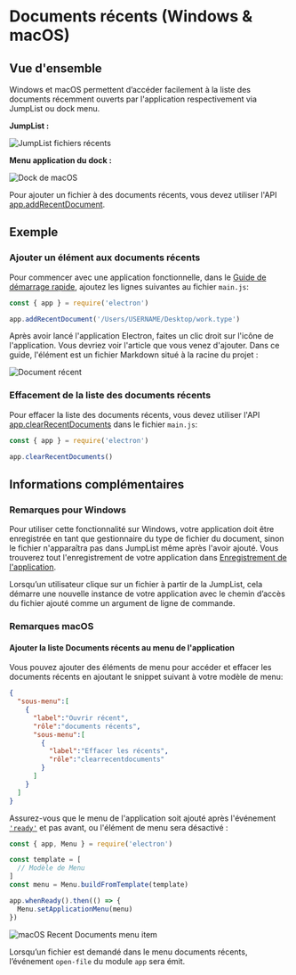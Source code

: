 # Documents récents (Windows & macOS)

## Vue d'ensemble

Windows et macOS permettent d’accéder facilement à la liste des documents récemment ouverts par l'application respectivement via JumpList ou dock menu.

__JumpList :__

![JumpList fichiers récents][1]

__Menu application du dock :__

![Dock de macOS][2]

Pour ajouter un fichier à des documents récents, vous devez utiliser l'API [app.addRecentDocument][addrecentdocument].

## Exemple

### Ajouter un élément aux documents récents

Pour commencer avec une application fonctionnelle, dans le [Guide de démarrage rapide](quick-start.md), ajoutez les lignes suivantes au fichier `main.js`:

```javascript fiddle='docs/fiddles/features/recent-documents'
const { app } = require('electron')

app.addRecentDocument('/Users/USERNAME/Desktop/work.type')
```

Après avoir lancé l'application Electron, faites un clic droit sur l'icône de l'application. Vous devriez voir l'article que vous venez d'ajouter. Dans ce guide, l'élément est un fichier Markdown situé à la racine du projet :

![Document récent](../images/recent-documents.png)

### Effacement de la liste des documents récents

Pour effacer la liste des documents récents, vous devez utiliser l'API [app.clearRecentDocuments][clearrecentdocuments] dans le fichier `main.js`:

```javascript
const { app } = require('electron')

app.clearRecentDocuments()
```

## Informations complémentaires

### Remarques pour Windows

Pour utiliser cette fonctionnalité sur Windows, votre application doit être enregistrée en tant que gestionnaire du type de fichier du document, sinon le fichier n'apparaîtra pas dans JumpList même après l'avoir ajouté. Vous trouverez tout l'enregistrement de votre application dans [Enregistrement de l'application][app-registration].

Lorsqu’un utilisateur clique sur un fichier à partir de la JumpList, cela démarre une nouvelle instance de votre application avec le chemin d’accès du fichier ajouté comme un argument de ligne de commande.

### Remarques macOS

#### Ajouter la liste Documents récents au menu de l'application

Vous pouvez ajouter des éléments de menu pour accéder et effacer les documents récents en ajoutant le snippet suivant à votre modèle de menu:

```json
{
  "sous-menu":[
    {
      "label":"Ouvrir récent",
      "rôle":"documents récents",
      "sous-menu":[
        {
          "label":"Effacer les récents",
          "rôle":"clearrecentdocuments"
        }
      ]
    }
  ]
}
```

Assurez-vous que le menu de l'application soit ajouté après l'événement [`'ready'`](../api/app.md#event-ready) et pas avant, ou l'élément de menu sera désactivé :

```javascript
const { app, Menu } = require('electron')

const template = [
  // Modèle de Menu 
]
const menu = Menu.buildFromTemplate(template)

app.whenReady().then(() => {
  Menu.setApplicationMenu(menu)
})
```

![macOS Recent Documents menu item][6]

Lorsqu’un fichier est demandé dans le menu documents récents, l’événement `open-file` du module `app` sera émit.

[1]: https://cloud.githubusercontent.com/assets/2289/23446924/11a27b98-fdfc-11e6-8485-cc3b1e86b80a.png
[2]: https://cloud.githubusercontent.com/assets/639601/5069610/2aa80758-6e97-11e4-8cfb-c1a414a10774.png
[6]: https://user-images.githubusercontent.com/3168941/33003655-ea601c3a-cd70-11e7-97fa-7c062149cfb1.png
[addrecentdocument]: ../api/app.md#appaddrecentdocumentpath-macos-windows
[clearrecentdocuments]: ../api/app.md#appclearrecentdocuments-macos-windows
[app-registration]: https://msdn.microsoft.com/en-us/library/cc144104(VS.85).aspx
